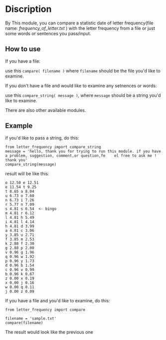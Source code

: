 Discription 
===================
By This module, you can compare a statistic date of letter frequency(file name: *frequency_of_letter.txt* )
with the letter frequency from a file or 
just some words or sentences you pass/input.

How to use
--------------------
If you have a file:

use this <code>campare( filename )</code>
where <code>filename</code> should be the file you'd like to examine.

If you don't have a file and would like to examine any setnences or words:

use this <code>compare_string( message )</code>, where <code>message</code>
should be a string you'd like to examine.

There are also other available modules. 

Example
----------------------------
if you'd like to pass a string, do this:

    from letter_frequency import compare_string
    message = 'hello, thank you for trying to run this module. if you have a problem, suggestion, comment,or question,fe    el free to ask me ! thank you'
    compare_string(message)

  
result will be like this:

    o 12.50 e 12.51 
    e 11.54 t 9.25 
    t 8.65 a 8.04 
    u 6.73 o 7.60 
    n 6.73 i 7.26 
    r 5.77 n 7.09 
    s 4.81 s 6.54  <- bingo
    m 4.81 r 6.12 
    l 4.81 h 5.49 
    i 4.81 l 4.14 
    h 4.81 d 3.99 
    a 4.81 c 3.06 
    y 3.85 u 2.71 
    f 3.85 m 2.53 
    k 2.88 f 2.30 
    g 2.88 p 2.00 
    v 0.96 g 1.96 
    q 0.96 w 1.92 
    p 0.96 y 1.73 
    d 0.96 b 1.54 
    c 0.96 v 0.99 
    b 0.96 k 0.67 
    z 0.00 x 0.19 
    x 0.00 j 0.16 
    w 0.00 q 0.11 
    j 0.00 z 0.09 
  
If you have a file and you'd like to examine, do this:

    from letter_frequency import compare
    
    filename = 'sample.txt'
    compare(filename)

The result would look like the previous one

  
